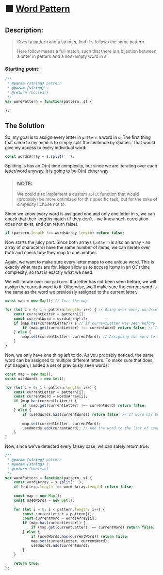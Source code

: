 # 🟩 [Word Pattern](https://leetcode.com/problems/word-pattern/) 

## Description:

> Given a pattern and a string s, find if s follows the same pattern.
> 
> Here follow means a full match, such that there is a bijection between a letter in pattern and a non-empty word in s.

### Starting point:

```js
/**
 * @param {string} pattern
 * @param {string} s
 * @return {boolean}
 */
var wordPattern = function(pattern, s) {
    
};
```

## The Solution

So, my goal is to assign every letter in `pattern` a word in `s`. The first thing that came to my mind is to simply split the sentence by spaces. That would give my access to every individual word:

```js
const wordsArray = s.split(' ');
```

Splitting is has an O(n) time complexity, but since we are iterating over each letter/word anyway, it is going to be O(n) either way.

> ### NOTE:
> We could also implement a custom `split` function that would (probably) be more optimized for this specific task, but for the sake of simplicity I chose not to.

Since we know every word is assigned one and only one letter in `s`, we can check that their lengths match (if they don't - we know such correlation does not exist, and can return false).

```js
if (pattern.length !== wordsArray.length) return false;
```

Now starts the juicy part. Since both arrays (`pattern` is also an array - an array of characters) have the same number of items, we can iterate over both and check how they map to one another. 

Again, we want to make sure every letter maps to one unique word. This is exactly what maps are for. Maps allow us to access items in an O(1) time complexity, so that is exactly what we need.

We will iterate over our `pattern`. If a letter has not been seen before, we will assign the current word to it. Otherwise, we'll make sure the current word is the same as the word we previously assigned to the current letter. 

```js
const map = new Map(); // Init the map

for (let i = 0; i < pattern.length; i++) { // Going over every word/letter
    const currentLetter = pattern[i];
    const currentWord = wordsArray[i];
    if (map.has(currentLetter)) { // If currentLetter was seen before
        if (map.get(currentLetter) !== currentWord) return false; // If the "old" word is not the same as the current word, we know the pattern does not match
    } else {  
        map.set(currentLetter, currentWord); // Assigning the word to the letter
    }
}
```

Now, we only have one thing left to do. As you probably noticed, the same word can be assigned to multiple different letters. To make sure that does not happen, I added a set of previously seen words:

```js
const map = new Map(); 
const usedWords = new Set();

for (let i = 0; i < pattern.length; i++) { 
    const currentLetter = pattern[i];
    const currentWord = wordsArray[i];
    if (map.has(currentLetter)) { 
        if (map.get(currentLetter) !== currentWord) return false;
    } else {  
        if (usedWords.has(currentWord)) return false; // If word has been seen before, but does not match the current letter, return false
        
        map.set(currentLetter, currentWord); 
        usedWords.add(currentWord); // Add the word to the list of seen words
    }
}
```

Now, since we've detected every falsey case, we can safely return true:

```js
/**
 * @param {string} pattern
 * @param {string} s
 * @return {boolean}
 */
var wordPattern = function(pattern, s) {
    const wordsArray = s.split(' ');
    if (pattern.length !== wordsArray.length) return false;
    
    const map = new Map();
    const usedWords = new Set();
    
    for (let i = 0; i < pattern.length; i++) {
        const currentLetter = pattern[i];
        const currentWord = wordsArray[i];
        if (map.has(currentLetter)) {
            if (map.get(currentLetter) !== currentWord) return false;
        } else {
            if (usedWords.has(currentWord)) return false;
            map.set(currentLetter, currentWord);
            usedWords.add(currentWord);
        }
    }
    
    return true;
};
```